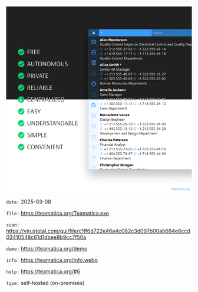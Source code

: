 ![cover](cover.webp)

`date:` 2025-03-08

`file:` https://teamatica.org/Teamatica.exe

`scan:` https://virustotal.com/gui/file/c1ff6d722e46a4c082c3d097b00ab684e6ccd03410548c61d1dbee8b9cc7f50a

`demo:` https://teamatica.org/demo

`info:` https://teamatica.org/info.webp

`help:` https://teamatica.org/#6

`type:` self-hosted (on-premises)
